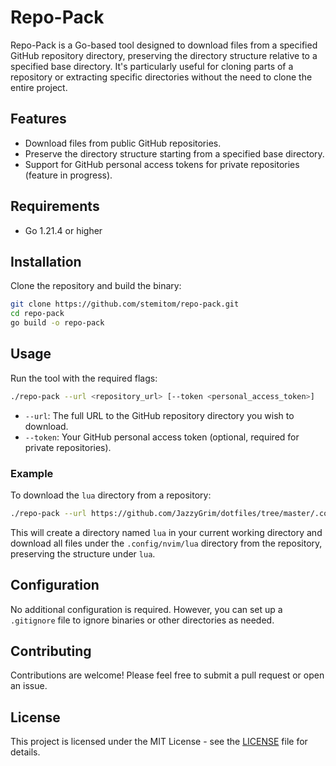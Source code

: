 # Repo-Pack

Repo-Pack is a Go-based tool designed to download files from a specified GitHub repository directory, preserving the directory structure relative to a specified base directory. It's particularly useful for cloning parts of a repository or extracting specific directories without the need to clone the entire project.

## Features

- Download files from public GitHub repositories.
- Preserve the directory structure starting from a specified base directory.
- Support for GitHub personal access tokens for private repositories (feature in progress).

## Requirements

- Go 1.21.4 or higher

## Installation

Clone the repository and build the binary:

```bash
git clone https://github.com/stemitom/repo-pack.git
cd repo-pack
go build -o repo-pack
```

## Usage

Run the tool with the required flags:

```bash
./repo-pack --url <repository_url> [--token <personal_access_token>]
```

- `--url`: The full URL to the GitHub repository directory you wish to download.
- `--token`: Your GitHub personal access token (optional, required for private repositories).

### Example

To download the `lua` directory from a repository:

```bash
./repo-pack --url https://github.com/JazzyGrim/dotfiles/tree/master/.config/nvim/lua
```

This will create a directory named `lua` in your current working directory and download all files under the `.config/nvim/lua` directory from the repository, preserving the structure under `lua`.

## Configuration

No additional configuration is required. However, you can set up a `.gitignore` file to ignore binaries or other directories as needed.

## Contributing

Contributions are welcome! Please feel free to submit a pull request or open an issue.

## License

This project is licensed under the MIT License - see the [LICENSE](LICENSE) file for details.